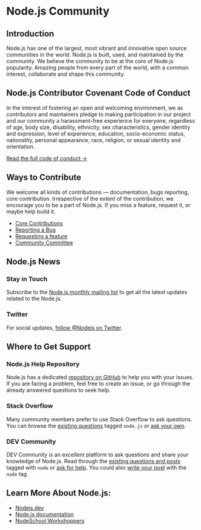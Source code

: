 # Node.js Community

## Introduction

Node.js has one of the largest, most vibrant and innovative open source communities in the world. Node.js is built, used, and maintained by the community. We believe the community to be at the core of Node.js popularity. Amazing people from every part of the world, with a common interest, collaborate and shape this community.


## Node.js Contributor Covenant Code of Conduct

In the interest of fostering an open and welcoming environment, we as contributors and maintainers pledge to making participation in our project and our community a harassment-free experience for everyone, regardless of age, body size, disability, ethnicity, sex characteristics, gender identity and expression, level of experience, education, socio-economic status, nationality, personal appearance, race, religion, or sexual identity and orientation.

[Read the full code of conduct →](https://github.com/nodejs/admin/blob/master/CODE_OF_CONDUCT.md)

## Ways to Contribute

We welcome all kinds of contributions — documentation, bugs reporting, core contribution. Irrespective of the extent of the contribution, we encourage you to be a part of Node.js. If you miss a feature, request it, or maybe help build it.

- [Core Contributions](https://github.com/nodejs/node)
- [Reporting a Bug](https://github.com/nodejs/node/issues)
- [Requesting a feature](https://github.com/nodejs/node/issues)
- [Community Committee](https://github.com/nodejs/community-committee)


## Node.js News

### Stay in Touch

Subscribe to the [Node.js monthly mailing list](https://us14.campaign-archive.com/home/?u=c7c2e114a827812354112c23b&id=f006b61f29) to get all the latest updates related to the Node.js.

### Twitter

For social updates, [follow @Nodejs on Twitter](https://twitter.com/nodejs).

## Where to Get Support

### Node.js Help Repository

Node.js has a dedicated [repository on GitHub](https://github.com/nodejs/help) to help you with your issues. If you are facing a problem, feel free to create an issue, or go through the already answered questions to seek help.

### Stack Overflow

Many community members prefer to use Stack Overflow to ask questions. You can browse the [existing questions](https://stackoverflow.com/questions/tagged/node.js) tagged `node.js` or [ask your own](https://stackoverflow.com/questions/ask?tags=node.js).

### DEV Community

DEV Community is an excellent platform to ask questions and share your knowledge of Node.js. Read through the [existing questions and posts](https://dev.to/t/node) tagged with `node` or [ask for help](https://dev.to/new/help). You could also [write your post](https://dev.to/new/node) with the `node` tag.

## Learn More About Node.js:

* [Nodejs.dev](https://nodejs.dev/)
* [Node.js documentation](https://nodejs.org/en/docs/)
* [NodeSchool Workshoppers](https://nodeschool.io/#workshoppers)
